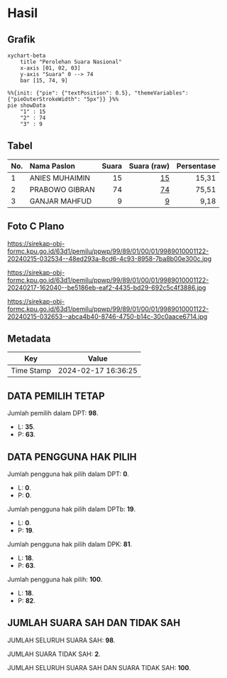 # Hasil

## Grafik

```mermaid
xychart-beta
    title "Perolehan Suara Nasional"
    x-axis [01, 02, 03]
    y-axis "Suara" 0 --> 74
    bar [15, 74, 9]
```

```mermaid
%%{init: {"pie": {"textPosition": 0.5}, "themeVariables": {"pieOuterStrokeWidth": "5px"}} }%%
pie showData
    "1" : 15
    "2" : 74
    "3" : 9
```

## Tabel

| No. | Nama Paslon    | Suara | Suara (raw) | Persentase |
|:--- |:-------------- | -----:| -----------:| ----------:|
| 1   | ANIES MUHAIMIN | 15    | [15][p-1]   | 15,31      |
| 2   | PRABOWO GIBRAN | 74    | [74][p-2]   | 75,51      |
| 3   | GANJAR MAHFUD  | 9     | [9][p-3]    | 9,18       |


[p-1]: https://github.com/gigit-pemilu/pemilu-2024/blob/main/pilpres/hitung-suara/sub/99-luar-negeri/sub/89-penang-malaysia/sub/01-penang-malaysia/sub/0001-penang-malaysia/sub/122-ksk-107/sub/paslon-1.txt
[p-2]: https://github.com/gigit-pemilu/pemilu-2024/blob/main/pilpres/hitung-suara/sub/99-luar-negeri/sub/89-penang-malaysia/sub/01-penang-malaysia/sub/0001-penang-malaysia/sub/122-ksk-107/sub/paslon-2.txt
[p-3]: https://github.com/gigit-pemilu/pemilu-2024/blob/main/pilpres/hitung-suara/sub/99-luar-negeri/sub/89-penang-malaysia/sub/01-penang-malaysia/sub/0001-penang-malaysia/sub/122-ksk-107/sub/paslon-3.txt

## Foto C Plano

https://sirekap-obj-formc.kpu.go.id/63d1/pemilu/ppwp/99/89/01/00/01/9989010001122-20240215-032534--48ed293a-8cd6-4c93-8958-7ba8b00e300c.jpg

https://sirekap-obj-formc.kpu.go.id/63d1/pemilu/ppwp/99/89/01/00/01/9989010001122-20240217-162040--be5186eb-eaf2-4435-bd29-692c5c4f3886.jpg

https://sirekap-obj-formc.kpu.go.id/63d1/pemilu/ppwp/99/89/01/00/01/9989010001122-20240215-032653--abca4b40-8746-4750-b14c-30c0aace6714.jpg


## Metadata

| Key        | Value               |
| ---------- | ------------------- |
| Time Stamp | 2024-02-17 16:36:25 |


## DATA PEMILIH TETAP

Jumlah pemilih dalam DPT: **98**.
 * L: **35**.
 * P: **63**.

## DATA PENGGUNA HAK PILIH

Jumlah pengguna hak pilih dalam DPT: **0**.
 * L: **0**.
 * P: **0**.

Jumlah pengguna hak pilih dalam DPTb: **19**.
 * L: **0**.
 * P: **19**.

Jumlah pengguna hak pilih dalam DPK: **81**.
 * L: **18**.
 * P: **63**.

Jumlah pengguna hak pilih: **100**.
 * L: **18**.
 * P: **82**.

## JUMLAH SUARA SAH DAN TIDAK SAH

JUMLAH SELURUH SUARA SAH: **98**.

JUMLAH SUARA TIDAK SAH: **2**.

JUMLAH SELURUH SUARA SAH DAN SUARA TIDAK SAH: **100**.


